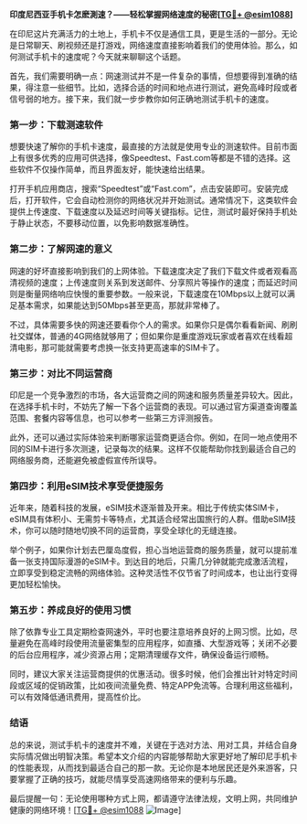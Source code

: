 **印度尼西亚手机卡怎麽測速？——轻松掌握网络速度的秘密[[TG💪+ @esim1088](https://t.me/s/esim1088)]**

在印尼这片充满活力的土地上，手机卡不仅是通信工具，更是生活的一部分。无论是日常聊天、刷视频还是打游戏，网络速度直接影响着我们的使用体验。那么，如何测试手机卡的速度呢？今天就来聊聊这个话题。

首先，我们需要明确一点：网速测试并不是一件复杂的事情，但想要得到准确的结果，得注意一些细节。比如，选择合适的时间和地点进行测试，避免高峰时段或者信号弱的地方。接下来，我们就一步步教你如何正确地测试手机卡的速度。

### **第一步：下载测速软件**
想要快速了解你的手机卡速度，最直接的方法就是使用专业的测速软件。目前市面上有很多优秀的应用可供选择，像Speedtest、Fast.com等都是不错的选择。这些软件不仅操作简单，而且界面友好，能快速给出结果。

打开手机应用商店，搜索“Speedtest”或“Fast.com”，点击安装即可。安装完成后，打开软件，它会自动检测你的网络状况并开始测试。通常情况下，这类软件会提供上传速度、下载速度以及延迟时间等关键指标。记住，测试时最好保持手机处于静止状态，不要移动位置，以免影响数据准确性。

### **第二步：了解网速的意义**
网速的好坏直接影响到我们的上网体验。下载速度决定了我们下载文件或者观看高清视频的速度；上传速度则关系到发送邮件、分享照片等操作的速度；而延迟时间则是衡量网络响应快慢的重要参数。一般来说，下载速度在10Mbps以上就可以满足基本需求，如果能达到50Mbps甚至更高，那就非常棒了。

不过，具体需要多快的网速还要看你个人的需求。如果你只是偶尔看看新闻、刷刷社交媒体，普通的4G网络就够用了；但如果你是重度游戏玩家或者喜欢在线看超清电影，那可能就需要考虑换一张支持更高速率的SIM卡了。

### **第三步：对比不同运营商**
印尼是一个竞争激烈的市场，各大运营商之间的网速和服务质量差异较大。因此，在选择手机卡时，不妨先了解一下各个运营商的表现。可以通过官方渠道查询覆盖范围、套餐内容等信息，也可以参考一些第三方评测报告。

此外，还可以通过实际体验来判断哪家运营商更适合你。例如，在同一地点使用不同的SIM卡进行多次测速，记录每次的结果。这样不仅能帮助你找到最适合自己的网络服务商，还能避免被虚假宣传所误导。

### **第四步：利用eSIM技术享受便捷服务**
近年来，随着科技的发展，eSIM技术逐渐普及开来。相比于传统实体SIM卡，eSIM具有体积小、无需剪卡等特点，尤其适合经常出国旅行的人群。借助eSIM技术，你可以随时随地切换不同的运营商，享受全球化的无缝连接。

举个例子，如果你计划去巴厘岛度假，担心当地运营商的服务质量，就可以提前准备一张支持国际漫游的eSIM卡。到达目的地后，只需几分钟就能完成激活流程，立即享受到稳定流畅的网络体验。这种灵活性不仅节省了时间成本，也让出行变得更加轻松愉快。

### **第五步：养成良好的使用习惯**
除了依靠专业工具定期检查网速外，平时也要注意培养良好的上网习惯。比如，尽量避免在高峰时段使用流量密集型的应用程序，如直播、大型游戏等；关闭不必要的后台应用程序，减少资源占用；定期清理缓存文件，确保设备运行顺畅。

同时，建议大家关注运营商提供的优惠活动。很多时候，他们会推出针对特定时间段或区域的促销政策，比如夜间流量免费、特定APP免流等。合理利用这些福利，可以有效降低通讯费用，提高性价比。

### **结语**
总的来说，测试手机卡的速度并不难，关键在于选对方法、用对工具，并结合自身实际情况做出明智决策。希望本文介绍的内容能够帮助大家更好地了解印尼手机卡的性能表现，从而找到最适合自己的那一款。无论你是本地居民还是外来游客，只要掌握了正确的技巧，就能尽情享受高速网络带来的便利与乐趣。

最后提醒一句：无论使用哪种方式上网，都请遵守法律法规，文明上网，共同维护健康的网络环境！[[TG💪+ @esim1088](https://t.me/s/esim1088) ![Image](https://i.postimg.cc/4NQfJmqS/Snipaste-2025-05-13-00-14-12.png)]